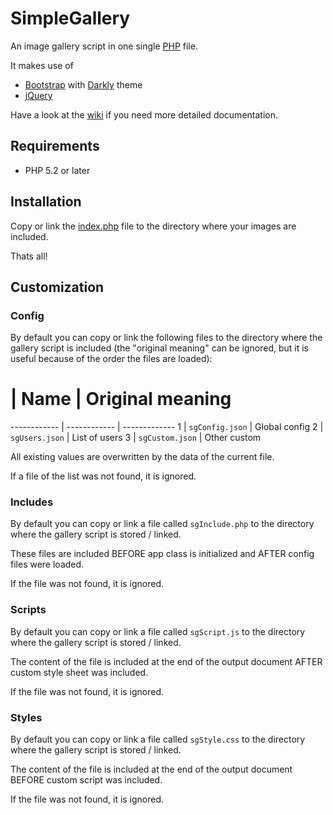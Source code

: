 # SimpleGallery

An image gallery script in one single [PHP](https://en.wikipedia.org/wiki/PHP) file.

It makes use of

* [Bootstrap](http://getbootstrap.com/) with [Darkly](http://bootswatch.com/) theme
* [jQuery](http://jquery.com/)

Have a look at the [wiki](https://github.com/mkloubert/SimpleGallery/wiki) if you need more detailed documentation.

## Requirements

* PHP 5.2 or later

## Installation

Copy or link the [index.php](https://github.com/mkloubert/SimpleGallery/blob/master/index.php) file to the directory where your images are included.

Thats all!

## Customization

### Config

By default you can copy or link the following files to the directory where the gallery script is included (the "original meaning" can be ignored, but it is useful because of the order the files are loaded):

 # | Name | Original meaning
------------ | ------------ | -------------
 1 | `sgConfig.json` | Global config
 2 | `sgUsers.json` | List of users
 3 | `sgCustom.json` | Other custom 

All existing values are overwritten by the data of the current file.

If a file of the list was not found, it is ignored.

### Includes

By default you can copy or link a file called `sgInclude.php` to the directory where the gallery script is stored / linked.

These files are included BEFORE app class is initialized and AFTER config files were loaded.

If the file was not found, it is ignored.

### Scripts

By default you can copy or link a file called `sgScript.js` to the directory where the gallery script is stored / linked.

The content of the file is included at the end of the output document AFTER custom style sheet was included.

If the file was not found, it is ignored.

### Styles

By default you can copy or link a file called `sgStyle.css` to the directory where the gallery script is stored / linked.

The content of the file is included at the end of the output document BEFORE custom script was included.

If the file was not found, it is ignored.
